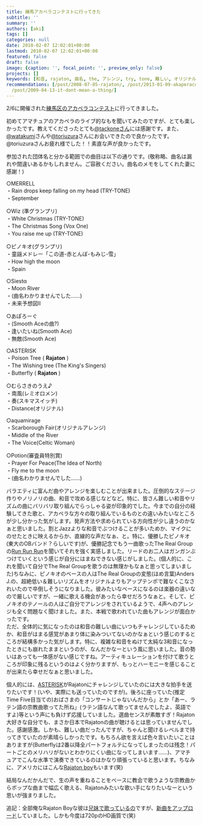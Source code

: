 ```yaml
---
title: 練馬アカペラコンテストに行ってきた
subtitle: ''
summary: ''
authors: [aki]
tags: []
categories: null
date: 2010-02-07 12:02:01+00:00
lastmod: 2010-02-07 12:02:01+00:00
featured: false
draft: false
image: {caption: '', focal_point: '', preview_only: false}
projects: []
keywords: [和音, rajaton, 曲名, the, アレンジ, try, tone, 難しい, オリジナル, 宗教]
recommendations: [/post/2008-07-05-rajaton/, /post/2013-01-09-akaperacun-nokiritukusangablogwozai-kai-saremasita-a-cappella-best-ofgasu-di/,
  /post/2009-04-13-it-dont-mean-a-thing/]
---
```

2/6に開催された[練馬区のアカペラコンテスト](http://www.neribun.or.jp/nerima/ichiran.cgi?mode=1&t=1&no=1845)に行ってきました。

初めてアマチュアのアカペラのライブ的なもを聞いてみたのですが、とても楽しかったです。教えてくださったとても[@tackoneさん](http://twitter.com/tackone)には感謝です。また、[@watakumi](http://twitter.com/watakumi)さんや[@toriuzura](http://twitter.com/toriuzura)さんにお会いできたので良かったです。@toriuzuraさんお疲れ様でした！！素直な声が良かったです。

参加された団体名と分かる範囲での曲目は以下の通りです。(敬称略、曲名は漏れや間違いあるかもしれません。ご容赦ください。曲名のメモをしてくれた妻に感謝！)

○MERRELL  
・Rain drops keep falling on my head (TRY-TONE)  
・September

○Wiz (準グランプリ)  
・White Christmas (TRY-TONE)  
・The Christmas Song (Vox One)  
・You raise me up (TRY-TONE)

○ピノキオ(グランプリ)  
・童謡メドレー「この道-赤とんぼ-もみじ-雪」  
・How high the moon  
・Spain

○Siestα  
・Moon River  
・(曲名わかりませんでした……)  
・未来予想図II

○あぽろーぐ  
・(Smooth Aceの曲?)  
・逢いたいね(Smooth Ace)  
・無敵(Smooth Ace)

○ASTERISK  
・Poison Tree ( **Rajaton** )  
・The Wishing tree (The King's Singers)  
・Butterfly ( **Rajaton** )

○むらさきのうえ♪  
・南風(レミオロメン)  
・奏(スキマスイッチ)  
・Distance(オリジナル)

○aquamirage  
・Scarborough Fair(オリジナルアレンジ)  
・Middle of the River  
・The Voice(Celtic Woman)

○Potion(審査員特別賞)  
・Prayer For Peace(The Idea of North)  
・Fly me to the moon  
・(曲名わかりませんでした……)

バラエティに富んだ曲やアレンジを楽しむことが出来ました。圧倒的なステージ作りやノリノリの曲、和音で攻める感じなどなど。特に、皆さん難しい和音やリズムの曲にバリバリ取り組んでらっしゃる姿が印象的でした。今までの自分の経験してきた歌と、アカペラな方々の取り組んでいるものとの違いみたいなところが少し分かった気がします。発声方法や求められている方向性が少し違うのかなぁと思いました。割とJazzよりな和音でぶつけることが多いためか、マイクにのせたときに映えるからか、直線的な声だなぁ、と。特に、優勝したピノキオ(東大のOBバンド？らしいです)が、優勝記念でもう一曲歌ったThe Real Groupの[Run Run Run](http://www.nicovideo.jp/watch/sm1767922)を聞いてそれを強く実感しました。リードのお二人はガンガンぶつけていくという感じが自分にはまねできない感じがしました。(個人的に、これを聞いて自分でThe Real Groupを歌うのは無理かもなぁと思ってしまいました)ちなみに、ピノキオのベースの人はThe Real Groupの変態(ほめ言葉)Anders J.の、超絶低い＆難しいリズムをオリジナルよりもアップテンポで難なくこなされいたので卒倒しそうになりました。彼みたいなベースになるのは楽器の違いなので厳しいですが、一緒に歌える機会があったら幸せだろうなぁと。そして、ピノキオのテノールの人はご自分でアレンジをされているようで、4声へのアレンジも全く問題なく聞けました。また、本戦で歌われていた曲もアレンジが面白かったです。  
ただ、全体的に気になったのは和音の難しい曲にいつもチャレンジしているためか、和音がはまる感覚があまり体に染みついてないのかなぁという感じのするところが結構多かった気がします。特に、複雑な和音をぬけて太純な3和音になったときにも崩れたままというのが、なんだかなーという風に思いました。音の勢いはあっても一体感がない感じですね。アーティキュレーションを付けて歌うところが印象に残るというのはよく分かりますが、もっとハーモニーを感じることが出来たら幸せだなぁと思いました。

個人的には、[ASTERISK](http://www.scs.gr.jp/bands/bands_a.html)がRajatonにチャレンジしていたのには大きな拍手を送りたいです！(いや、実際にも送っていたのですが)。後ろに座っていた(推定Time Five目当ての)おばさまの「コンサートじゃないんだから」とか「あー、ラテン語の宗教曲歌ってた所ね」(ラテン語なんて歌ってませんでしたよ、英語ですよ)等という声にも負けず応援していました。選曲センスが素敵すぎ！Rajaton大好きな自分でも、まさか日本でRajatonの曲が聴けるとは思っていませんでした。感謝感激。しかも、難しい曲だったんですが、ちゃんと聞けるレベルまで持ってきていたのが素晴らしかったです。もちろん欲を言えば色々言いたいことはありますが(Butterflyは2番以降全パートフォルテになってしまったのは残念！パートごとのメリハリがないとわかりにくい曲になってしまいます……)、アマチュアでこんな水準で演奏できているのはかなり頑張っていると思います。ちなみに、アメリカにはこんな[Rajaton boy](http://www.youtube.com/watch?v=ts6b2q-0WJ8)もいます(笑)

結局なんだかんだで、生の声を重ねることをベースに教会で歌うような宗教曲からポップな曲まで幅広く歌える、Rajatonみたいな歌い手になりたいなーという思いが強まりました。

追記：全部俺なRajaton Boyな彼は[兄妹で歌っているの](http://www.youtube.com/watch?v=68BybMLwODY)ですが、[新曲をアップロード](http://www.youtube.com/watch?v=Td_1kmlo_FY)していました。しかも今度は720pのHD画質で(笑)


